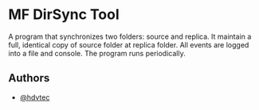 
# MF DirSync Tool

A program that synchronizes two folders: source and replica. 
It maintain a full, identical copy of source folder at replica folder.
All events are logged into a file and console.
The program runs periodically.


## Authors

- [@hdvtec](https://github.com/hdvtec)
